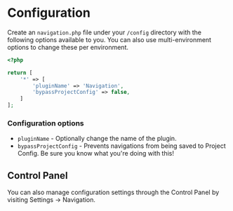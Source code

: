 # Configuration
Create an `navigation.php` file under your `/config` directory with the following options available to you. You can also use multi-environment options to change these per environment.

```php
<?php

return [
    '*' => [
        'pluginName' => 'Navigation',
        'bypassProjectConfig' => false,
    ]
];
```

### Configuration options
- `pluginName` - Optionally change the name of the plugin.
- `bypassProjectConfig` - Prevents navigations from being saved to Project Config. Be sure you know what you're doing with this!


## Control Panel
You can also manage configuration settings through the Control Panel by visiting Settings → Navigation.
